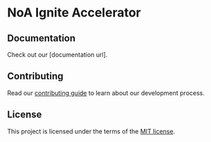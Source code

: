 # NoA Ignite Accelerator

## Documentation

Check out our [documentation url].

## Contributing

Read our [contributing guide](/CONTRIBUTING.md) to learn about our development process.

## License

This project is licensed under the terms of the
[MIT license](/LICENSE).
